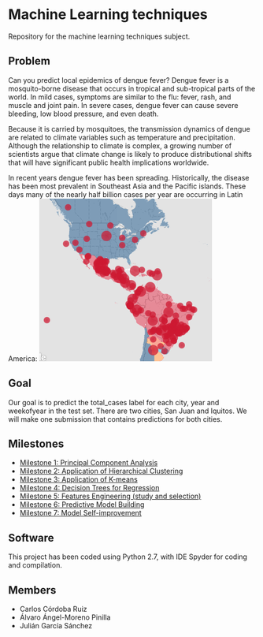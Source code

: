 # Machine Learning techniques
Repository for the machine learning techniques subject.

## Problem
Can you predict local epidemics of dengue fever?
Dengue fever is a mosquito-borne disease that occurs in tropical and sub-tropical parts of the world. In mild cases, symptoms are similar to the flu: fever, rash, and muscle and joint pain. In severe cases, dengue fever can cause severe bleeding, low blood pressure, and even death.

Because it is carried by mosquitoes, the transmission dynamics of dengue are related to climate variables such as temperature and precipitation. Although the relationship to climate is complex, a growing number of scientists argue that climate change is likely to produce distributional shifts that will have significant public health implications worldwide.

In recent years dengue fever has been spreading. Historically, the disease has been most prevalent in Southeast Asia and the Pacific islands. These days many of the nearly half billion cases per year are occurring in Latin America:
![Map](https://github.com/CarlosCordoba96/Machine-Learning-techniques/blob/master/Img/Map.PNG?raw=true)

## Goal
Our goal is to predict the total_cases label for each city, year and weekofyear in the test set. There are two cities, San Juan and Iquitos. We will make one submission that contains predictions for both cities.


## Milestones
* [Milestone 1: Principal Component Analysis](https://github.com/CarlosCordoba96/Machine-Learning-techniques/tree/master/Milestone1)
* [Milestone 2: Application of Hierarchical Clustering](https://github.com/CarlosCordoba96/Machine-Learning-techniques/tree/master/Milestone2)
* [Milestone 3: Application of K-means](https://github.com/CarlosCordoba96/Machine-Learning-techniques/tree/master/Milestone3)
* [Milestone 4: Decision Trees for Regression](https://github.com/CarlosCordoba96/Machine-Learning-techniques/tree/master/Milestone4)
* [Milestone 5: Features Engineering (study and selection)](https://github.com/CarlosCordoba96/Machine-Learning-techniques/tree/master/Milestone5)
* [Milestone 6: Predictive Model Building](https://github.com/CarlosCordoba96/Machine-Learning-techniques/tree/master/Milestone6)
* [Milestone 7: Model Self-improvement](https://github.com/CarlosCordoba96/Machine-Learning-techniques/tree/master/Milestone7)

## Software
This project has been coded using Python 2.7, with IDE Spyder for coding and compilation.

## Members
* Carlos Córdoba Ruiz
* Álvaro Ángel-Moreno Pinilla
* Julián García Sánchez

